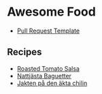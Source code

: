 # Awesome Food

- [Pull Request Template ](pr_template.md)

## Recipes

- [Roasted Tomato Salsa](/recipes/roasted-tomato-salsa/roasted-tomato-salsa.md)
- [Nattjästa Baguetter](/recipes/overnight-baguettes/overnight-baguettes.md)
- [Jakten på den äkta chilin](/recipes/hornfledt-chili/hornfledt-chili.md)
